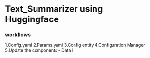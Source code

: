 # Text_Summarizer using Huggingface

### workflows

1.Config.yaml
2.Params.yaml
3.Config entity
4.Configuration Manager
5.Update the components - Data I